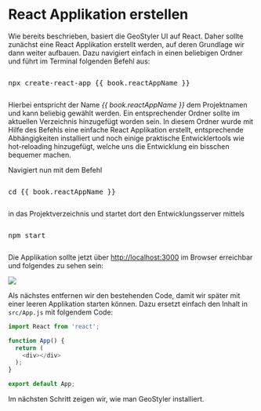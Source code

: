 
# React Applikation erstellen

Wie bereits beschrieben, basiert die GeoStyler UI auf React. Daher sollte zunächst eine
React Applikation erstellt werden, auf deren Grundlage wir dann weiter aufbauen.
Dazu navigiert einfach in einen beliebigen Ordner und führt im Terminal folgenden Befehl aus:

<pre><xmp>npx create-react-app {{ book.reactAppName }}</xmp></pre>

Hierbei entspricht der Name _{{ book.reactAppName }}_ dem Projektnamen und kann beliebig gewählt werden.
Ein entsprechender Ordner sollte im aktuellen Verzeichnis hinzugefügt worden sein. In diesem Ordner wurde
mit Hilfe des Befehls eine einfache React Applikation erstellt, entsprechende Abhängigkeiten installiert
und noch einige praktische Entwicklertools wie hot-reloading hinzugefügt, welche uns die Entwicklung ein
bisschen bequemer machen.

Navigiert nun mit dem Befehl


<pre><xmp>cd {{ book.reactAppName }}</xmp></pre>

in das Projektverzeichnis und startet dort den Entwicklungsserver mittels

<pre><xmp>npm start</xmp></pre>

Die Applikation sollte jetzt über [http://localhost:3000](http://localhost:3000) im Browser erreichbar
und folgendes zu sehen sein:

[![](./images/cra-startpage.png)](./images/cra-startpage.png)

Als nächstes entfernen wir den bestehenden Code, damit wir später mit einer leeren Applikation starten
können. Dazu ersetzt einfach den Inhalt in `src/App.js` mit folgendem Code:

```js
import React from 'react';

function App() {
  return (
    <div></div>
  );
}

export default App;
```

Im nächsten Schritt zeigen wir, wie man GeoStyler installiert.
